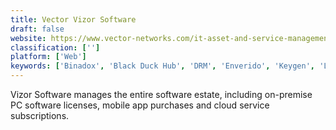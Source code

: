 ```yaml
---
title: Vector Vizor Software
draft: false 
website: https://www.vector-networks.com/it-asset-and-service-management/ITAM-SAM-products/software-license-manager.php?utm_expid=1521458-18.46x7pGx1R6i30dOx6_Pj9w.0
classification: ['']
platform: ['Web']
keywords: ['Binadox', 'Black Duck Hub', 'DRM', 'Enverido', 'Keygen', 'LicenseWatch', 'Mirrakey', 'Open iT LicenseAnalyzer', 'Quick License Manager', 'SLASCONE', 'SafeGuard LM', 'SoftwareKey Licensing System', 'SoftwareShield License Manager', 'Spider SAM Suite', 'StrongBit HardKey', 'WebCops']
---
```

Vizor Software manages the entire software estate, including on-premise PC software licenses, mobile app purchases and cloud service subscriptions.